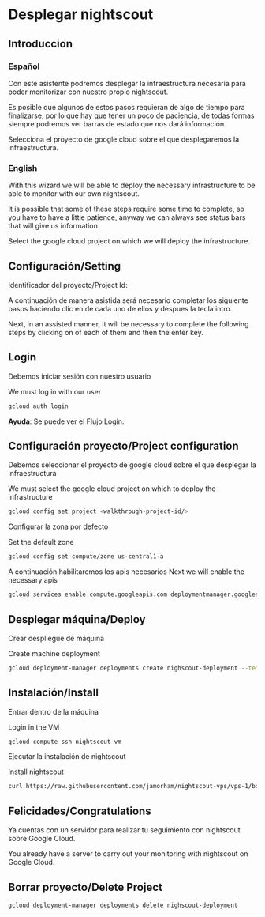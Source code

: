 # Desplegar nightscout

## Introduccion
### Español
Con este asistente podremos desplegar la infraestructura necesaria para poder monitorizar con nuestro propio nightscout. 

Es posible que algunos de estos pasos requieran de algo de tiempo para finalizarse, por lo que hay que tener un poco de paciencia, de todas formas siempre podremos ver barras de estado que nos dará información.

Selecciona el proyecto de google cloud sobre el que desplegaremos la infraestructura.

### English
With this wizard we will be able to deploy the necessary infrastructure to be able to monitor with our own nightscout.

It is possible that some of these steps require some time to complete, so you have to have a little patience, anyway we can always see status bars that will give us information.

Select the google cloud project on which we will deploy the infrastructure.

<walkthrough-project-setup billing=true></walkthrough-project-setup>

## Configuración/Setting

Identificador del proyecto/Project Id: <walkthrough-project-id/>

A continuación de manera asistida será necesario completar los siguiente pasos haciendo clic en <walkthrough-cloud-shell-icon></walkthrough-cloud-shell-icon> de cada uno de ellos y despues la tecla intro.

Next, in an assisted manner, it will be necessary to complete the following steps by clicking on <walkthrough-cloud-shell-icon></walkthrough-cloud-shell-icon> of each of them and then the enter key.

## Login

Debemos iniciar sesión con nuestro usuario

We must log in with our user

```sh  
gcloud auth login
```

**Ayuda**: Se puede ver el Flujo Login.

## Configuración proyecto/Project configuration

Debemos seleccionar el proyecto de google cloud sobre el que desplegar la infraestructura

We must select the google cloud project on which to deploy the infrastructure

```sh  
gcloud config set project <walkthrough-project-id/>
```

Configurar la zona por defecto 

Set the default zone

```sh
gcloud config set compute/zone us-central1-a
```

A continuación habilitaremos los apis necesarios
Next we will enable the necessary apis

```sh  
gcloud services enable compute.googleapis.com deploymentmanager.googleapis.com  
```

## Desplegar máquina/Deploy

Crear despliegue de máquina

Create machine deployment

```sh  
gcloud deployment-manager deployments create nighscout-deployment --template data/vm.jinja
```

## Instalación/Install

Entrar dentro de la máquina

Login in the VM
```sh
gcloud compute ssh nightscout-vm
```

Ejecutar la instalación de nightscout

Install nightscout
```sh
curl https://raw.githubusercontent.com/jamorham/nightscout-vps/vps-1/bootstrap.sh | bash
```


## Felicidades/Congratulations

<walkthrough-conclusion-trophy></walkthrough-conclusion-trophy>

Ya cuentas con un servidor para realizar tu seguimiento con nightscout sobre Google Cloud.

You already have a server to carry out your monitoring with nightscout on Google Cloud.

## Borrar proyecto/Delete Project

```sh
gcloud deployment-manager deployments delete nighscout-deployment
```
